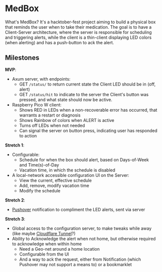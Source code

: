 # MedBox

What's MedBox? It's a hacktober-fest project aiming to build a physical box that reminds the user when to take their medication. The goal is to have a Client-Server architecture, where the server is responsible for scheduling and triggering alerts, while the client is a thin-client displaying LED colors (when alerting) and has a push-button to ack the alert.

## Milestones

__MVP__:

- Axum server, with endpoints:
  - GET `/status/` to return current state the Client LED should be in (off, alert)
  - GET `/status/hit` to indicate to the server the Client's button was pressed, and what state should now be active.
- Raspberry Pico W client:
  - Shows RED in LEDs when a non-recoverable error has occurred, that warrants a restart or diagnosis
  - Shows Rainbow of colors when ALERT is active
  - Turns off LEDs when not needed
  - Can signal the server on button press, indicating user has responded to action

__Stretch 1__:

- Configurable:
  - Schedule for when the box should alert, based on Days-of-Week and Time(s)-of-Day
  - Vacation time, in which the schedule is disabled
- A local-network accessible configuration UI on the Server:
  - View the current, effective schedule
  - Add, remove, modify vacation time
  - Modify the schedule

__Stretch 2__:

- [Pushover](https://pushover.net/) notification to compliment the LED alerts, sent via server

__Stretch 3__:

- Global access to the configuration server, to make tweaks while away (like maybe [Cloudflare Tunnel](https://developers.cloudflare.com/cloudflare-one/connections/connect-apps/)?)
- Ability to Acknowledge the alert when not home, but otherwise required to acknowledge when within home
  - Need a Geo-net around a home location
  - Configurable from the UI
  - And a way to ack the request, either from Notification (which Pushover may not support a means to) or a bookmarklet
